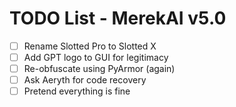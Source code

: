 # TODO List - MerekAI v5.0

- [ ] Rename Slotted Pro to Slotted X
- [ ] Add GPT logo to GUI for legitimacy
- [ ] Re-obfuscate using PyArmor (again)
- [ ] Ask Aeryth for code recovery
- [ ] Pretend everything is fine
